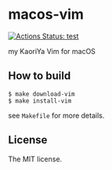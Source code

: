 # macos-vim

[![Actions Status: test](https://github.com/sasaplus1/macos-vim/workflows/test/badge.svg)](https://github.com/sasaplus1/macos-vim/actions?query=workflow%3A"test")

my KaoriYa Vim for macOS

## How to build

```console
$ make download-vim
$ make install-vim
```

see `Makefile` for more details.

## License

The MIT license.
